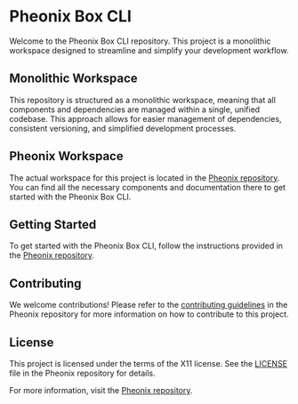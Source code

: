 # Pheonix Box CLI

Welcome to the Pheonix Box CLI repository. This project is a monolithic workspace designed to streamline and simplify your development workflow.

## Monolithic Workspace

This repository is structured as a monolithic workspace, meaning that all components and dependencies are managed within a single, unified codebase. This approach allows for easier management of dependencies, consistent versioning, and simplified development processes.

## Pheonix Workspace

The actual workspace for this project is located in the [Pheonix repository](https://github.com/john1234brown/pheonix-box/tree/main/pheonix). You can find all the necessary components and documentation there to get started with the Pheonix Box CLI.

## Getting Started

To get started with the Pheonix Box CLI, follow the instructions provided in the [Pheonix repository](https://github.com/john1234brown/pheonix-box/tree/main/pheonix).

## Contributing

We welcome contributions! Please refer to the [contributing guidelines](https://github.com/john1234brown/pheonix-box/blob/main/pheonix/CONTRIBUTING.md) in the Pheonix repository for more information on how to contribute to this project.

## License

This project is licensed under the terms of the X11 license. See the [LICENSE](https://github.com/john1234brown/pheonix-box/blob/main/pheonix/LICENSE) file in the Pheonix repository for details.

For more information, visit the [Pheonix repository](https://github.com/john1234brown/pheonix-box).
